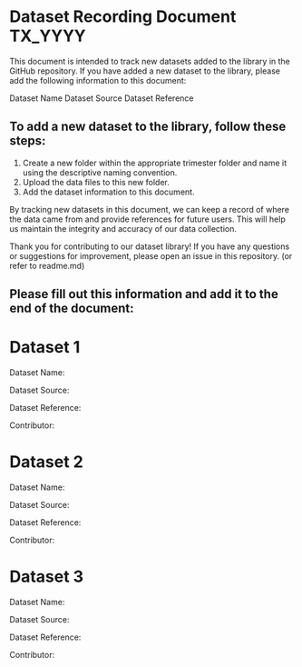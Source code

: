 # Dataset Recording Document TX_YYYY

This document is intended to track new datasets added to the library in the GitHub repository. If you have added a new dataset to the library, please add the following information to this document:

Dataset Name
Dataset Source
Dataset Reference

## To add a new dataset to the library, follow these steps:

1. Create a new folder within the appropriate trimester folder and name it using the descriptive naming convention.
2. Upload the data files to this new folder.
3. Add the dataset information to this document.

By tracking new datasets in this document, we can keep a record of where the data came from and provide references for future users. This will help us maintain the integrity and accuracy of our data collection.

Thank you for contributing to our dataset library! If you have any questions or suggestions for improvement, please open an issue in this repository. (or refer to readme.md)

## Please fill out this information and add it to the end of the document:

# Dataset 1

Dataset Name:

Dataset Source:

Dataset Reference:

Contributor:

# Dataset 2

Dataset Name:

Dataset Source:

Dataset Reference:

Contributor:

# Dataset 3

Dataset Name:

Dataset Source:

Dataset Reference:

Contributor:
